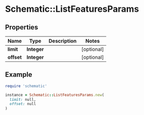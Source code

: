 # Schematic::ListFeaturesParams

## Properties

| Name | Type | Description | Notes |
| ---- | ---- | ----------- | ----- |
| **limit** | **Integer** |  | [optional] |
| **offset** | **Integer** |  | [optional] |

## Example

```ruby
require 'schematic'

instance = Schematic::ListFeaturesParams.new(
  limit: null,
  offset: null
)
```

